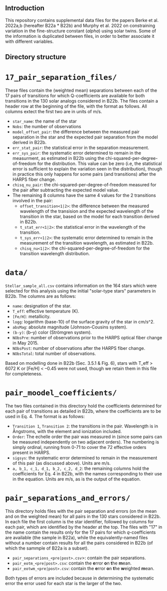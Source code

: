 Introduction
------------------------------
This repository contains supplemental data files for the papers Berke et al. 2022a,b (hereafter B22a * B22b) and Murphy et al. 2022 on constraining variation in the fine-structure constant (_alpha_) using solar twins. Some of the information is duplicated between files, in order to better associate it with different variables.

Directory structure
------------------------------

`17_pair_separation_files/`
=========================

   These files contain the (weighted mean) separations between each of the 17 pairs of transitions for which Q-coefficients are available for both transitions in the 130 solar analogs considered in B22b. The files contain a header row at the beginning of the file, with the format as follows. All columns extect the first two are in units of m/s.

* `star_name`: the name of the star
* `Nobs`: the number of observations
* `model_offset_pair`: the difference between the measured pair separation in the star and the expected pair separation from the model derived in B22b.
* `err_stat_pair`: the statistical error in the separation measurement.
* `err_sys_pair`: the systematic error determined to remain in the measurment, as estimated in B22b using the chi-squared-per-degree-of-freedom for the distribution. This value can be zero (i.e, the statistical error is sufficient to explain the variation seen in the distribution), though in practice this only happens for some pairs (and transitions) after the HARPS fiber change.
* `chisq_nu_pair`: the chi-squared-per-degree-of-freedom measured for the pair after subtracting the expected model value.
* The remaining 8 columns have the same 4 values for the 2 transitions involved in the pair:
	* `offset_transition<1|2>`: the difference between the measured wavelength of the transision and the expected wavelength of the transition in the star, based on the model for each transition derived in B22b.
	* `t_stat_err<1|2>`: the statistical error in the wavelength of the transition.
	* `t_sys_err<1|2>`: the systematic error determined to remain in the measurement of the transition wavelength, as estimated in B22b.
	* `chisq_nu<1|2>`: the chi-squared-per-degree-of-freedom for the transition wavelength distribution.
   
   
`data/`
=========================
`Stellar_sample_all.csv` contains information on the 164 stars which were selected for this analysis using the initial "solar-type stars" parameters in B22b. The columns are as follows:

* `name`: designation of the star.
* `T_eff`: effective temperature (K).
* `[Fe/H]`: metallicity.
* `logg`: logarithm (base-10) of the surface gravity of the star in cm/s^2.
* `absMag`: absolute magnitude (Johnson-Cousins system).
* `(b-y)`: (b–y) color (Strömgren system).
* `NObsPre`: number of observations prior to the HARPS optical fiber change in May 2015.
* `NObsPost`: number of observations after the HARPS fiber change.
* `NObsTotal`: total number of observations.

Based on modelling done in B22b (Sec. 3.5.1 & Fig. 6), stars with T_eff > 6072 K or [Fe/H] < –0.45 were not used, though we retain them in this file for completeness.

`pair_moodel_coefficients/`
=========================
The two files contained in this directory hold the coefficients determined for each pair of transitions as detailed in B22b, where the coefficients are to be used in Eq. 4. The format is as follows:

* `Transition 1`, `Transition 2`: the transitions in the pair. Wavelength is in Ångstroms, with the element and ionization included.
* `Order`: The echelle order the pair was measured in (since some pairs can be measured independently on two adjacent orders). The numbering is simply ordinal, running from 0-71 to cover the 72 effective orders present in HARPS.
* `sigsys`: the systematic error determined to remain in the measurement of this pair (as discussed above). Units are m/s.
* `a, b_1, c_1, d_1, b_2, c_2, d_2`: the remaining columns hold the coefficients for Eq. 4 in B22b, with the names corresponding to their use in the equation. Units are m/s, as is the output of the equation.


`pair_separations_and_errors/`
=========================
This directory holds files with the pair separation and errors (on the mean and on the weighted mean) for all pairs in the 130 stars considered in B22b. In each file the first column is the star identifier, followed by columns for each pair, which are identified by the header at the top. The files with "17" in the name contain the results only for the 17 pairs for which _q_-coefficients are available (the sample in B22a), while the equivalently-named files without a number contain results for all the pairs considered in B22b (of which the sammple of B22a is a subset).

* `pair_separations_<pre|post>.csv`>: contain the pair separations.
* `pair_eotm_<pre|post>.csv`: contain the **e**rror **o**n **t**he **m**ean.
* `pair_eotwm_<pre|post>.csv`: contain the **e**rror **o**n **t**he **w**eighted **m**ean.

Both types of errors are included because in determining the systematic error the error used for each star is the larger of the two.